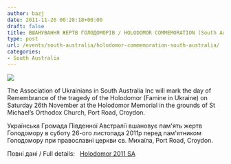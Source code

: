 ```yaml
---
author: bazj
date: 2011-11-26 00:28:18+00:00
draft: false
title: ВШAНУВAННЯ ЖЕРТВ ГОЛОДОМОРІВ / HOLODOMOR COMMEMORATION (South Australia)
type: post
url: /events/south-australia/holodomor-commemoration-south-australia/
categories:
- South Australia
---
```


[![](http://www.ozeukes.com/wp-content/uploads/2011/11/SA-image-thumb.jpg)
](http://www.ozeukes.com/wp-content/uploads/2011/11/SA-image-thumb.jpg)

The Association of Ukrainians in South Australia Inc will mark the day of Remembrance of the tragedy of the Holodomor (Famine in Ukraine) on Saturday 26th November at the Holodomor Memorial in the grounds of St Michael’s Orthodox Church, Port Road, Croydon.   

Укpаїнська Гpомада Південної Австpалії вшановує пам'ять жертв Голодомору в суботу 26-ого листопада 2011р перед пам'ятником Голодомору при православні церкви св. Михаїла, Port Road, Croydon.

Повні дані / Full details:   [Holodomor 2011 SA](http://www.ozeukes.com/wp-content/uploads/2011/11/Holodomor-2011-SA.pdf)
